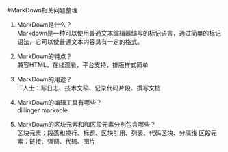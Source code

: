 #MarkDown相关问题整理
1. MarkDown是什么？  
  Markdown是一种可以使用普通文本编辑器编写的标记语言，通过简单的标记语法，它可以使普通文本内容具有一定的格式。

2. MarkDown的特点？  
  兼容HTML，在线观看，平台支持，排版样式简单

3. MarkDown的用途？  
  IT人士：写日志、技术文稿、记录代码片段、撰写文档

4. MarkDown的编辑工具有哪些？  
  dillinger markable

5. MarkDown的区块元素和和区段元素分别包含哪些？  
  区块元素：段落和换行、标题、区块引用、列表、代码区块、分隔线
  区段元素：链接、强调、代码、图片

